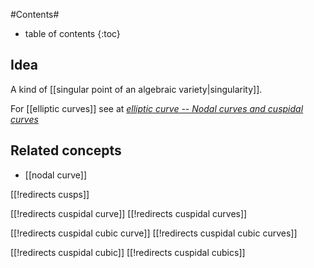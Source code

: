 
#Contents#
* table of contents
{:toc}

## Idea

A kind of [[singular point of an algebraic variety|singularity]].

For [[elliptic curves]] see at _[elliptic curve -- Nodal curves and cuspidal curves](elliptic+curve#EllipticCurvesNodalCurvesCuspidalCurves)_

## Related concepts

* [[nodal curve]]

[[!redirects cusps]]

[[!redirects cuspidal curve]]
[[!redirects cuspidal curves]]

[[!redirects cuspidal cubic curve]]
[[!redirects cuspidal cubic curves]]

[[!redirects cuspidal cubic]]
[[!redirects cuspidal cubics]]